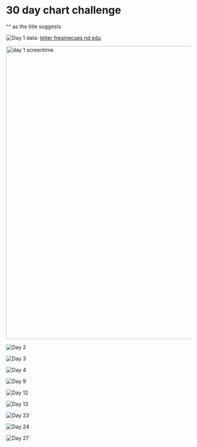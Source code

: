 # 30 day chart challenge
^^ as the title suggests

![Day 1](https://github.com/ClaireBookworm/30daychartchallenge/blob/main/day1-vowels-claire.png)
data: [letter freqinecues nd edu](https://www3.nd.edu/~busiforc/handouts/cryptography/letterfrequencies.html)


<img src="https://github.com/ClaireBookworm/30daychartchallenge/blob/main/day1-parttowhole.png" alt="day 1 screentime" width="800"/>


![Day 2](https://github.com/ClaireBookworm/30daychartchallenge/blob/main/Day%202_%20Pictogram.png)


![Day 3](https://github.com/ClaireBookworm/30daychartchallenge/blob/main/Day%203_%20History.png)

![Day 4](https://github.com/ClaireBookworm/30daychartchallenge/blob/main/Day%204_%20Magical.png)

![Day 9](https://github.com/ClaireBookworm/30daychartchallenge/blob/main/Day%209_%20Statistics.png)

![Day 12](https://github.com/ClaireBookworm/30daychartchallenge/blob/main/Day%2012_%20Strips%20(gene%20expression).png)

![Day 13](https://github.com/ClaireBookworm/30daychartchallenge/blob/main/Day%2013_%20Correlation.png)

![Day 23](https://github.com/ClaireBookworm/30daychartchallenge/blob/main/Day%2023_%20Tiles.png)

![Day 24](https://github.com/ClaireBookworm/30daychartchallenge/blob/main/Day%2024_%20Monochrome.png)

![Day 27](https://github.com/ClaireBookworm/30daychartchallenge/blob/main/Day%2027_%20Educational.png)


